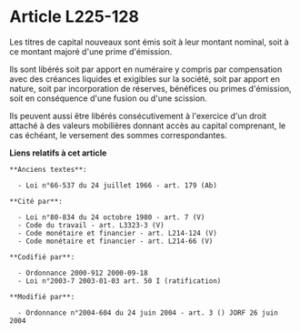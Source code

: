 # Article L225-128

Les titres de capital nouveaux sont émis soit à leur montant nominal, soit à ce montant majoré d'une prime d'émission.

Ils sont libérés soit par apport en numéraire y compris par compensation avec des créances liquides et exigibles sur la
société, soit par apport en nature, soit par incorporation de réserves, bénéfices ou primes d'émission, soit en conséquence
d'une fusion ou d'une scission.

Ils peuvent aussi être libérés consécutivement à l'exercice d'un droit attaché à des valeurs mobilières donnant accès au
capital comprenant, le cas échéant, le versement des sommes correspondantes.

**Liens relatifs à cet article**

	**Anciens textes**:

	  - Loi n°66-537 du 24 juillet 1966 - art. 179 (Ab)

	**Cité par**:

	  - Loi n°80-834 du 24 octobre 1980 - art. 7 (V)
	  - Code du travail - art. L3323-3 (V)
	  - Code monétaire et financier - art. L214-124 (V)
	  - Code monétaire et financier - art. L214-66 (V)

	**Codifié par**:

	  - Ordonnance 2000-912 2000-09-18
	  - Loi n°2003-7 2003-01-03 art. 50 I (ratification)

	**Modifié par**:

	  - Ordonnance n°2004-604 du 24 juin 2004 - art. 3 () JORF 26 juin 2004
